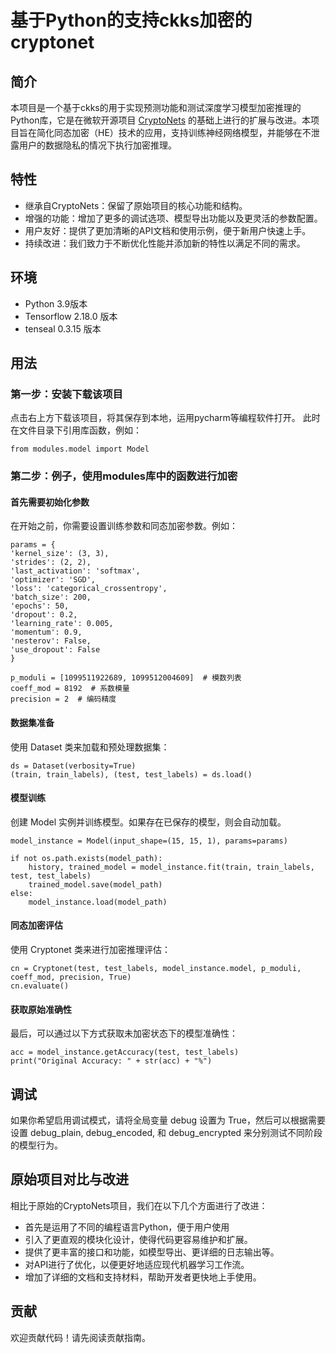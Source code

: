 # 基于Python的支持ckks加密的cryptonet

## 简介
本项目是一个基于ckks的用于实现预测功能和测试深度学习模型加密推理的Python库，它是在微软开源项目 [CryptoNets](URL "https://github.com/microsoft/CryptoNets")  的基础上进行的扩展与改进。本项目旨在简化同态加密（HE）技术的应用，支持训练神经网络模型，并能够在不泄露用户的数据隐私的情况下执行加密推理。

## 特性
- 继承自CryptoNets：保留了原始项目的核心功能和结构。
- 增强的功能：增加了更多的调试选项、模型导出功能以及更灵活的参数配置。
- 用户友好：提供了更加清晰的API文档和使用示例，便于新用户快速上手。
- 持续改进：我们致力于不断优化性能并添加新的特性以满足不同的需求。

## 环境
- Python 3.9版本
- Tensorflow 2.18.0 版本
- tenseal 0.3.15 版本

## 用法
### 第一步：安装下载该项目

点击右上方下载该项目，将其保存到本地，运用pycharm等编程软件打开。
此时在文件目录下引用库函数，例如：

    from modules.model import Model

### 第二步：例子，使用modules库中的函数进行加密

#### 首先需要初始化参数
在开始之前，你需要设置训练参数和同态加密参数。例如：

    params = {
    'kernel_size': (3, 3),
    'strides': (2, 2),
    'last_activation': 'softmax',
    'optimizer': 'SGD',
    'loss': 'categorical_crossentropy',
    'batch_size': 200,
    'epochs': 50,
    'dropout': 0.2,
    'learning_rate': 0.005,
    'momentum': 0.9,
    'nesterov': False,
    'use_dropout': False
    }

    p_moduli = [1099511922689, 1099512004609]  # 模数列表
    coeff_mod = 8192  # 系数模量
    precision = 2  # 编码精度

#### 数据集准备
使用 Dataset 类来加载和预处理数据集：

    ds = Dataset(verbosity=True)
    (train, train_labels), (test, test_labels) = ds.load()

#### 模型训练
创建 Model 实例并训练模型。如果存在已保存的模型，则会自动加载。

    model_instance = Model(input_shape=(15, 15, 1), params=params)

    if not os.path.exists(model_path):
        history, trained_model = model_instance.fit(train, train_labels, test, test_labels)
        trained_model.save(model_path)
    else:
        model_instance.load(model_path)

#### 同态加密评估
使用 Cryptonet 类来进行加密推理评估：

    cn = Cryptonet(test, test_labels, model_instance.model, p_moduli, coeff_mod, precision, True)
    cn.evaluate()

#### 获取原始准确性
最后，可以通过以下方式获取未加密状态下的模型准确性：

    acc = model_instance.getAccuracy(test, test_labels)
    print("Original Accuracy: " + str(acc) + "%")

## 调试
如果你希望启用调试模式，请将全局变量 debug 设置为 True，然后可以根据需要设置 debug_plain, debug_encoded, 和 debug_encrypted 来分别测试不同阶段的模型行为。

## 原始项目对比与改进
相比于原始的CryptoNets项目，我们在以下几个方面进行了改进：

- 首先是运用了不同的编程语言Python，便于用户使用
- 引入了更直观的模块化设计，使得代码更容易维护和扩展。
- 提供了更丰富的接口和功能，如模型导出、更详细的日志输出等。
- 对API进行了优化，以便更好地适应现代机器学习工作流。
- 增加了详细的文档和支持材料，帮助开发者更快地上手使用。

## 贡献
欢迎贡献代码！请先阅读贡献指南。
